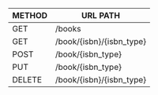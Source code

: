 METHOD | URL PATH
-------|----------
GET    |/books
GET    |/book/{isbn}/{isbn_type}
POST   |/book/{isbn_type}
PUT    |/book/{isbn_type}
DELETE |/book/{isbn}/{isbn_type}

